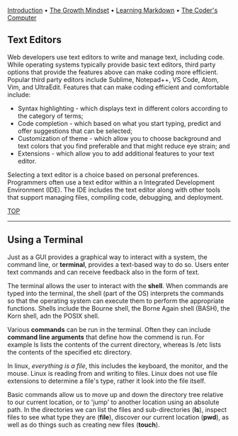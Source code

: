 [Introduction](index) • [The Growth Mindset](index#growthmindset) • [Learning Markdown](markdown) • [The Coder's Computer](#)

## Text Editors

Web developers use text editors to write and manage text, including code. While operating systems typically provide basic text editors, third party options that provide the features above can make coding more efficient. Popular third party editors include Sublime, Notepad++, VS Code, Atom, Vim, and UltraEdit. Features that can make coding efficient and comfortable include:

* Syntax highlighting - which displays text in different colors according to the category of terms;
* Code completion - which based on what you start typing, predict and offer suggestions that can be selected;
* Customization of theme - which allow you to choose background and text colors that you find preferable and that might reduce eye strain; and
* Extensions - which allow you to add additional features to your text editor.

Selecting a text editor is a choice based on personal preferences. Programmers often use a text editor within a n Integrated Development Environment (IDE). The IDE includes the text editor along with other tools that support managing files, compiling code, debugging, and deployment.

[TOP](coderscomputer)
<hr class="ljhr" />

<div id="Terminal"></div>

## Using a Terminal
Just as a GUI provides a graphical way to interact with a system, the command line, or __terminal__, provides a text-based way to do so. Users enter text commands and can receive feedback also in the form of text.

The terminal allows the user to interact with the __shell__. When commands are typed into the terminal, the shell (part of the OS) interprets the commands so that the operating system can execute them to perform the appropriate functions. Shells include the Bourne shell, the Borne Again shell (BASH), the Korn shell, adn the POSIX shell.

Various __commands__ can be run in the terminal. Often they can include __command line arguments__ that define how the commend is run. For example ls lists the contents of the current directory, whereas ls /etc lists the contents of the specified etc directory.

In linux, _everything is a file_, this includes the keyboard, the monitor, and the mouse. Linux is reading from and writing to files. Linux does not use file extensions to determine a file's type, rather it look into the file itself. 

Basic commands allow us to move up and down the directory tree relative to our current location, or to 'jump' to another location using an absolute path. In the directories we can list the files and sub-directories (__ls__), inspect files to see what type they are (__file__), discover our current location (__pwd__), as well as do things such as creating new files (__touch__).
